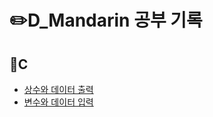 # ✏️D_Mandarin 공부 기록




## 📒C
- [상수와 데이터 출력](https://github.com/Dry-Mandarin/Cstuty/tree/main/studyC/예제2-1)
- [변수와 데이터 입력]([https://github.com/Dry-Mandarin/Cstuty/tree/main/%EC%98%88%EC%A0%9C%203/3-1](https://github.com/Dry-Mandarin/Cstuty/tree/main/Ex3/3-1))
